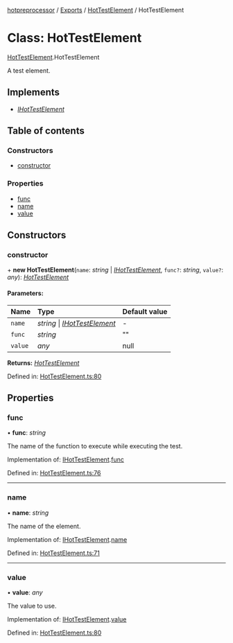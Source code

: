 [hotpreprocessor](../README.md) / [Exports](../modules.md) / [HotTestElement](../modules/hottestelement.md) / HotTestElement

# Class: HotTestElement

[HotTestElement](../modules/hottestelement.md).HotTestElement

A test element.

## Implements

* [*IHotTestElement*](../interfaces/hottestelement.ihottestelement.md)

## Table of contents

### Constructors

- [constructor](hottestelement.hottestelement-1.md#constructor)

### Properties

- [func](hottestelement.hottestelement-1.md#func)
- [name](hottestelement.hottestelement-1.md#name)
- [value](hottestelement.hottestelement-1.md#value)

## Constructors

### constructor

\+ **new HotTestElement**(`name`: *string* \| [*IHotTestElement*](../interfaces/hottestelement.ihottestelement.md), `func?`: *string*, `value?`: *any*): [*HotTestElement*](hottestelement.hottestelement-1.md)

#### Parameters:

Name | Type | Default value |
:------ | :------ | :------ |
`name` | *string* \| [*IHotTestElement*](../interfaces/hottestelement.ihottestelement.md) | - |
`func` | *string* | "" |
`value` | *any* | null |

**Returns:** [*HotTestElement*](hottestelement.hottestelement-1.md)

Defined in: [HotTestElement.ts:80](https://github.com/OurFreeLight/HotPreprocessor/blob/ff92735/src/HotTestElement.ts#L80)

## Properties

### func

• **func**: *string*

The name of the function to execute
while executing the test.

Implementation of: [IHotTestElement](../interfaces/hottestelement.ihottestelement.md).[func](../interfaces/hottestelement.ihottestelement.md#func)

Defined in: [HotTestElement.ts:76](https://github.com/OurFreeLight/HotPreprocessor/blob/ff92735/src/HotTestElement.ts#L76)

___

### name

• **name**: *string*

The name of the element.

Implementation of: [IHotTestElement](../interfaces/hottestelement.ihottestelement.md).[name](../interfaces/hottestelement.ihottestelement.md#name)

Defined in: [HotTestElement.ts:71](https://github.com/OurFreeLight/HotPreprocessor/blob/ff92735/src/HotTestElement.ts#L71)

___

### value

• **value**: *any*

The value to use.

Implementation of: [IHotTestElement](../interfaces/hottestelement.ihottestelement.md).[value](../interfaces/hottestelement.ihottestelement.md#value)

Defined in: [HotTestElement.ts:80](https://github.com/OurFreeLight/HotPreprocessor/blob/ff92735/src/HotTestElement.ts#L80)
